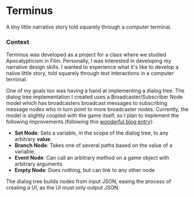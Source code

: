 # Terminus

A tiny little narrative story told squarely through a computer terminal.

### Context

Terminus was developed as a project for a class where we studied Apocalypticism in Film. Personally, I was interested in developing my narrative design skills.
I wanted to experience what it's like to develop a naiive little story, told squarely through text interactions in a computer terminal.


One of my goals too was having a hand at implementing a dialog tree. The dialog tree implementation I created uses a Broadcaster/Subscriber Node model
which has broadcasters broadcast messages to subscribing message nodes who in turn point to more broadcaster nodes. Currently, the model is slightly coupled with
the game itself, so I plan to implement the following improvements (following this [wonderful blog entry](http://etodd.io/2014/05/16/the-poor-mans-dialogue-tree/)):


  - **Set Node**: Sets a variable, in the scope of the dialog tree, to any arbitrary **value**.
  - **Branch Node**: Takes one of several paths based on the value of a variable.
  - **Event Node**: Can call an arbitrary method on a game object with arbitrary arguments
  - **Empty Node**: Does nothing, but can link to any other node


The dialog tree builds nodes from input JSON, easing the process of creating a UI, as the UI must only output JSON.
